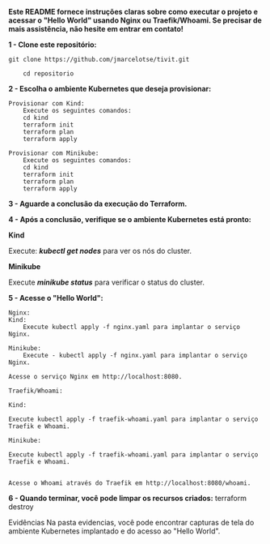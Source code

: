 **Este README fornece instruções claras sobre como executar o projeto e acessar o "Hello World" usando Nginx ou Traefik/Whoami. Se precisar de mais assistência, não hesite em entrar em contato!**

**1 - Clone este repositório:**

    git clone https://github.com/jmarcelotse/tivit.git

        cd repositorio

**2 - Escolha o ambiente Kubernetes que deseja provisionar:**

    Provisionar com Kind:
        Execute os seguintes comandos:
        cd kind
        terraform init
        terraform plan
        terraform apply

    Provisionar com Minikube:
        Execute os seguintes comandos:
        cd kind
        terraform init
        terraform plan
        terraform apply

**3 - Aguarde a conclusão da execução do Terraform.**

**4 - Após a conclusão, verifique se o ambiente Kubernetes está pronto:**

**Kind**

Execute: ***kubectl get nodes*** para ver os nós do cluster.

**Minikube**

Execute ***minikube status*** para verificar o status do cluster.

**5 - Acesse o "Hello World":**

    Nginx:
    Kind:
        Execute kubectl apply -f nginx.yaml para implantar o serviço Nginx.

    Minikube:
        Execute - kubectl apply -f nginx.yaml para implantar o serviço Nginx.

    Acesse o serviço Nginx em http://localhost:8080.

    Traefik/Whoami:

    Kind:

    Execute kubectl apply -f traefik-whoami.yaml para implantar o serviço Traefik e Whoami.

    Minikube:

    Execute kubectl apply -f traefik-whoami.yaml para implantar o serviço Traefik e Whoami.


    Acesse o Whoami através do Traefik em http://localhost:8080/whoami.

**6 - Quando terminar, você pode limpar os recursos criados:**
    terraform destroy

Evidências
Na pasta evidencias, você pode encontrar capturas de tela do ambiente Kubernetes implantado e do acesso ao "Hello World".
